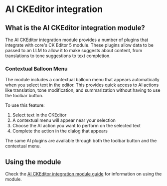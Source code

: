 # AI CKEditor integration
## What is the AI CKEditor integration module?
The AI CKEditor integration module provides a number of plugins that integrate
with core's CK Editor 5 module. These plugins allow data to be passed to an LLM
to allow it to make suggests about content, from translations to tone
suggestions to text completion.

### Contextual Balloon Menu
The module includes a contextual balloon menu that appears automatically when you select text in the editor. This provides quick access to AI actions like translation, tone modification, and summarization without having to use the toolbar button.

To use this feature:
1. Select text in the CKEditor
2. A contextual menu will appear near your selection
3. Choose the AI action you want to perform on the selected text
4. Complete the action in the dialog that appears

The same AI plugins are available through both the toolbar button and the contextual menu.

## Using the module
Check the [AI CKEditor integration module guide](https://project.pages.drupalcode.org/ai/latest/modules/ai_ckeditor/) for
information on using the module.
